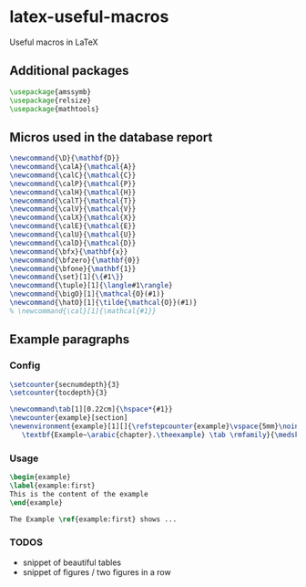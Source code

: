 # latex-useful-macros
Useful macros in LaTeX

## Additional packages

```tex
\usepackage{amssymb}
\usepackage{relsize}
\usepackage{mathtools}
```

## Micros used in the database report

```tex
\newcommand{\D}{\mathbf{D}}
\newcommand{\calA}{\mathcal{A}}
\newcommand{\calC}{\mathcal{C}}
\newcommand{\calP}{\mathcal{P}}
\newcommand{\calH}{\mathcal{H}}
\newcommand{\calT}{\mathcal{T}}
\newcommand{\calV}{\mathcal{V}}
\newcommand{\calX}{\mathcal{X}}
\newcommand{\calE}{\mathcal{E}}
\newcommand{\calU}{\mathcal{U}}
\newcommand{\calD}{\mathcal{D}}
\newcommand{\bfx}{\mathbf{x}}
\newcommand{\bfzero}{\mathbf{0}}
\newcommand{\bfone}{\mathbf{1}}
\newcommand{\set}[1]{\{#1\}}
\newcommand{\tuple}[1]{\langle#1\rangle}
\newcommand{\bigO}[1]{\mathcal{O}(#1)}
\newcommand{\hatO}[1]{\tilde{\mathcal{O}}(#1)}
% \newcommand{\cal}[1]{\mathcal{#1}}
```

## Example paragraphs

### Config

```tex
\setcounter{secnumdepth}{3}
\setcounter{tocdepth}{3}

\newcommand\tab[1][0.22cm]{\hspace*{#1}}
\newcounter{example}[section]
\newenvironment{example}[1][]{\refstepcounter{example}\vspace{5mm}\noindent
   \textbf{Example~\arabic{chapter}.\theexample} \tab \rmfamily}{\medskip}
```

### Usage

```tex
\begin{example}
\label{example:first}
This is the content of the example
\end{example}

The Example \ref{example:first} shows ...
```

### TODOS

- snippet of beautiful tables
- snippet of figures / two figures in a row
